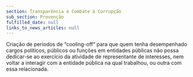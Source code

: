 ```yaml
---
section: Transparência e Combate à Corrupção
sub_section: Prevenção
fulfilled_date: null
links_to_news_articles: null
---
```


Criação de períodos de “cooling-off” para que quem tenha desempenhado cargos políticos, públicos ou funções em entidades públicas não possa dedicar-se ao exercício da atividade de representante de interesses, nem voltar a interagir com a entidade pública na qual trabalhou, ou outra com essa relacionada.